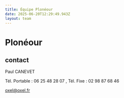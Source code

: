 ```yaml
---
title: Équipe Plonéour 
date: 2025-06-20T12:29:49.943Z
layout: team
---
```


# Plonéour 



## contact 

Paul CANEVET

Tél. Portable : 06 25 48 28 07 , Tél. Fixe : 02 98 87 68 46

oxel@oxel.fr


